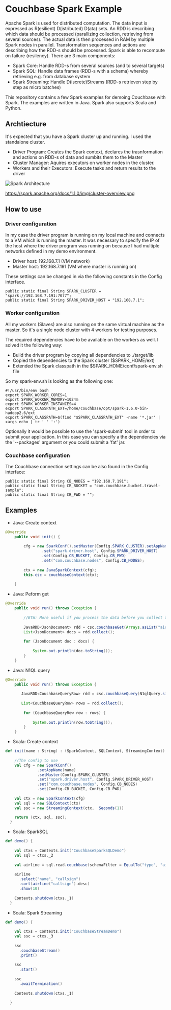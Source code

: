# Couchbase Spark Example

Apache Spark is used for distributed computation. The data input is expressed as R(esilient) D(istributed) D(ata) sets. An RDD is describing which data should be processed (parallizing collection, retrieving from several sources). The actual data is then processed in RAM by multiple Spark nodes in parallel. Transformation sequences and actions are describing how the RDD-s should be processed. Spark is able to recompute on failure (resilency). There are 3 main components:

* Spark Core: Handle RDD-s from several sources (and to several targets)
* Spark SQL: Handle data frames (RDD-s with a schema) whereby retrieving e.g. from database system
* Spark Streaming: Handle D(iscrete)Streams (RDD-s retrieven step by step as micro batches)

This repository contains a few Spark examples for demoing Couchbase with Spark. The examples are written in Java. Spark also supports Scala and Python.

## Archtiecture

It's expected that you have a Spark cluster up and running. I used the standalone cluster.

* Driver Program: Creates the Spark context, declares the trasnformation and actions on RDD-s of data and sumbits them to the Master 
* Cluster Manager: Aquires executors on worker nodes in the cluster.
* Workers and their Executors: Execute tasks and return results to the driver

![Spark Architecture](https://spark.apache.org/docs/1.1.0/img/cluster-overview.png)

https://spark.apache.org/docs/1.1.0/img/cluster-overview.png

## How to use

### Driver configuration

In my case the driver program is running on my local machine and connects to a VM which is running the master. It was necessary to specify the IP of the host where the driver program was running on because I had multiple networks defined in my demo environment.

* Driver host: 192.168.7.1 (VM network)
* Master host: 192.168.7.191 (VM where master is running on)

These settings can be changed in via the following constants in the Config interface.

```
public static final String SPARK_CLUSTER = "spark://192.168.7.191:7077";
public static final String SPARK_DRIVER_HOST = "192.168.7.1";
```

### Worker configuration

All my workers (Slaves) are also running on the same virtual machine as the master. So it's a single node cluster with 4 workers for testing purposes.

The required dependencies have to be available on the workers as well. I solved it the following way:

* Build the driver program by copying all dependencies to ./target/lib
* Copied the dependencies to the Spark cluster ($SPARK_HOME/ext)
* Extended the Spark classpath in the $SPARK_HOME/conf/spark-env.sh file

So my spark-env.sh is looking as the following one:

```
#!/usr/bin/env bash
export SPARK_WORKER_CORES=1
export SPARK_WORKER_MEMORY=1024m
export SPARK_WORKER_INSTANCES=4
export SPARK_CLASSPATH_EXT=/home/couchbase/opt/spark-1.6.0-bin-hadoop2.6/ext
export SPARK_CLASSPATH=$(find "$SPARK_CLASSPATH_EXT" -name '*.jar' | xargs echo | tr ' ' ':')
```

Optionally it would be possible to use the 'spark-submit' tool in order to submit your application. In this case you can specify a the dependencies via the '--packages' argument or you could submit a 'fat' jar.


### Couchbase configuration

The Couchbase connection settings can be also found in the Config interface:

```
public static final String CB_NODES = "192.168.7.191";
public static final String CB_BUCKET = "com.couchbase.bucket.travel-sample";
public static final String CB_PWD = "";
```

## Examples

* Java: Create context

```Java
@Override
    public void init() {
       
        cfg = new SparkConf().setMaster(Config.SPARK_CLUSTER).setAppName(getName())
                .set("spark.driver.host", Config.SPARK_DRIVER_HOST)
                .set(Config.CB_BUCKET, Config.CB_PWD)
                .set("com.couchbase.nodes", Config.CB_NODES);
                
        ctx = new JavaSparkContext(cfg);
        this.csc = couchbaseContext(ctx);
        
    }
```

* Java: Peform get

```Java
@Override
    public void run() throws Exception {
        
        //BTW: More useful if you process the data before you collect the results
        
        JavaRDD<JsonDocument> rdd = csc.couchbaseGet(Arrays.asList("airline_10226", "airline_10748"));
        List<JsonDocument> docs = rdd.collect();
               
        for (JsonDocument doc : docs) {
            
            System.out.println(doc.toString());
        }
    }
```

* Java: N1QL query

```Java
@Override
    public void run() throws Exception {
                
       JavaRDD<CouchbaseQueryRow> rdd = csc.couchbaseQuery(N1qlQuery.simple("SELECT * FROM `travel-sample` LIMIT 10"));
       
       List<CouchbaseQueryRow> rows = rdd.collect();
       
        for (CouchbaseQueryRow row : rows) {
            
            System.out.println(row.toString());
        }
    }
```

* Scala: Create context

```Scala
def init(name : String) : (SparkContext, SQLContext, StreamingContext) = {
    
    //The config to use
    val cfg = new SparkConf()
              .setAppName(name)
              .setMaster(Config.SPARK_CLUSTER)
              .set("spark.driver.host", Config.SPARK_DRIVER_HOST)
              .set("com.couchbase.nodes", Config.CB_NODES)
              .set(Config.CB_BUCKET, Config.CB_PWD)
    
    val ctx = new SparkContext(cfg)
    val sql = new SQLContext(ctx)
    val ssc = new StreamingContext(ctx,  Seconds(1))

    return (ctx, sql, ssc);
  }
```

* Scala: SparkSQL

```Scala
def demo() {
    
    val ctxs = Contexts.init("CouchbaseSparkSQLDemo")
    val sql = ctxs._2
    
    val airline = sql.read.couchbase(schemaFilter = EqualTo("type", "airline"))
     
    airline
      .select("name", "callsign")
      .sort(airline("callsign").desc)
      .show(10)
    
    Contexts.shutdown(ctxs._1)
  }
```

* Scala: Spark Streaming

```Scala
def demo() {
    
    val ctxs = Contexts.init("CouchbaseStreamDemo")
    val ssc = ctxs._3
   
    ssc
      .couchbaseStream()
      .print()
 
    ssc
      .start()
      
    ssc
      .awaitTermination()
    
    Contexts.shutdown(ctxs._1)
    
  }
```
